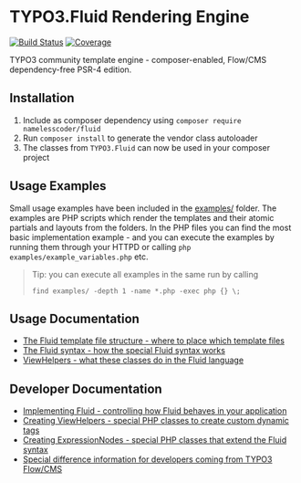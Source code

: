 TYPO3.Fluid Rendering Engine
============================

[![Build Status](https://img.shields.io/travis/NamelessCoder/TYPO3.Fluid.svg?style=flat-square)](https://travis-ci.org/NamelessCoder/TYPO3.Fluid)
[![Coverage](https://img.shields.io/coveralls/NamelessCoder/TYPO3.Fluid.svg?style=flat-square)](https://coveralls.io/r/NamelessCoder/TYPO3.Fluid)

TYPO3 community template engine - composer-enabled, Flow/CMS dependency-free PSR-4 edition.

Installation
------------

1. Include as composer dependency using `composer require namelesscoder/fluid`
2. Run `composer install` to generate the vendor class autoloader
3. The classes from `TYPO3.Fluid` can now be used in your composer project

Usage Examples
--------------

Small usage examples have been included in the [examples/](examples/) folder. The examples are PHP scripts which render the
templates and their atomic partials and layouts from the folders. In the PHP files you can find the most basic implementation
example - and you can execute the examples by running them through your HTTPD or calling `php examples/example_variables.php` etc.

> Tip: you can execute all examples in the same run by calling
>
> `find examples/ -depth 1 -name *.php -exec php {} \;`

Usage Documentation
-------------------

* [The Fluid template file structure - where to place which template files](doc/FLUID_STRUCTURE.md)
* [The Fluid syntax - how the special Fluid syntax works](doc/FLUID_SYNTAX.md)
* [ViewHelpers - what these classes do in the Fluid language](doc/FLUID_VIEWHELPERS.md)

Developer Documentation
-----------------------

* [Implementing Fluid - controlling how Fluid behaves in your application](doc/FLUID_IMPLEMENTATION.md)
* [Creating ViewHelpers - special PHP classes to create custom dynamic tags](doc/FLUID_CREATING_VIEWHELPERS.md)
* [Creating ExpressionNodes - special PHP classes that extend the Fluid syntax](doc/FLUID_EXPRESSIONS.md)
* [Special difference information for developers coming from TYPO3 Flow/CMS](doc/README_TYPO3.md)

